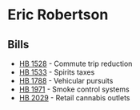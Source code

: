 # Eric Robertson
## Bills
* [HB 1528](bill/2021-22/hb/1528/) - Commute trip reduction
* [HB 1533](bill/2021-22/hb/1533/) - Spirits taxes
* [HB 1788](bill/2021-22/hb/1788/) - Vehicular pursuits
* [HB 1971](bill/2021-22/hb/1971/) - Smoke control systems
* [HB 2029](bill/2021-22/hb/2029/) - Retail cannabis outlets
